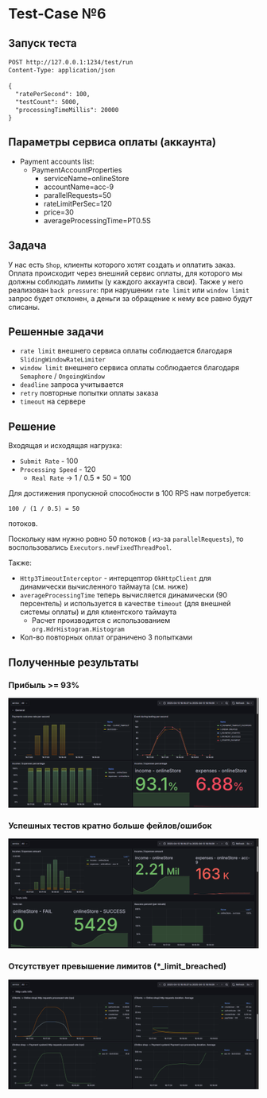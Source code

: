 # Test-Case №6

## Запуск теста
```http request
POST http://127.0.0.1:1234/test/run
Content-Type: application/json

{
  "ratePerSecond": 100,
  "testCount": 5000,
  "processingTimeMillis": 20000
}
```

## Параметры сервиса оплаты (аккаунта)

* Payment accounts list:
    + PaymentAccountProperties
        - serviceName=onlineStore
        - accountName=acc-9
        - parallelRequests=50
        - rateLimitPerSec=120
        - price=30
        - averageProcessingTime=PT0.5S

## Задача

У нас есть `Shop`, клиенты которого хотят создать и оплатить заказ. Оплата происходит через внешний сервис оплаты,
для которого мы должны соблюдать лимиты (у каждого аккаунта свои). Также у него реализован `back pressure`:
при нарушении `rate limit` или `window limit` запрос будет отклонен, а деньги за обращение к нему все равно будут списаны.

## Решенные задачи

* `rate limit` внешнего сервиса оплаты соблюдается благодаря `SlidingWindowRateLimiter`
* `window limit` внешнего сервиса оплаты соблюдается благодаря `Semaphore` / `OngoingWindow`
* `deadline` запроса учитывается
* `retry` повторные попытки оплаты заказа
* `timeout` на сервере

## Решение

Входящая и исходящая нагрузка:
* `Submit Rate` - 100
* `Processing Speed` - 120
    + `Real Rate` -> 1 / 0.5 * 50 = 100

Для достижения пропускной способности в 100 RPS нам потребуется:
```
100 / (1 / 0.5) = 50
```
потоков.

Поскольку нам нужно ровно 50 потоков ( из-за `parallelRequests`), то воспользовались `Executors.newFixedThreadPool`. <br />

Также:
* `Http3TimeoutInterceptor` - интерцептор `OkHttpClient` для динамически вычисленного таймаута (см. ниже)
* `averageProcessingTime` теперь вычисляется динамически (90 персентель) и используется в качестве `timeout` (для внешней системы оплаты) и для клиентского таймаута
    + Расчет производится с использованием `org.HdrHistogram.Histogram`
* Кол-во повторных оплат ограничено 3 попытками



## Полученные результаты

### Прибыль >= 93%
![](/doc/images/metrics_1.png)
### Успешных тестов кратно больше фейлов/ошибок
![](/doc/images/metrics_2.png)
### Отсутствует превышение лимитов (*_limit_breached)
![](/doc/images/metrics_3.png)
